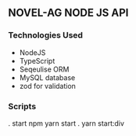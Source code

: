 ## NOVEL-AG NODE JS API

### Technologies Used
- NodeJS
- TypeScript
- Seqeulise ORM
- MySQL database
- zod for validation

### Scripts
. start npm yarn start
. yarn start:div


